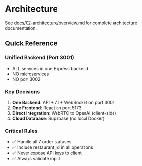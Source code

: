 # Architecture

See [docs/02-architecture/overview.md](./docs/02-architecture/overview.md) for complete architecture documentation.

## Quick Reference

### Unified Backend (Port 3001)
- ALL services in one Express backend
- NO microservices
- NO port 3002

### Key Decisions
1. **One Backend**: API + AI + WebSocket on port 3001
2. **One Frontend**: React on port 5173
3. **Direct Integration**: WebRTC to OpenAI (client-side)
4. **Cloud Database**: Supabase (no local Docker)

### Critical Rules
- ✅ Handle all 7 order statuses
- ✅ Include restaurant_id in all operations
- ✅ Never expose API keys to client
- ✅ Always validate input